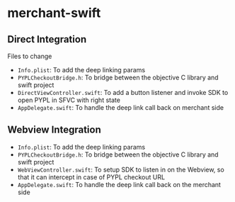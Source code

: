 # merchant-swift

## Direct Integration

Files to change

* `Info.plist`: To add the deep linking params
* `PYPLCheckoutBridge.h`: To bridge between the objective C library and swift project
* `DirectViewController.swift`: To add a button listener and invoke SDK to open PYPL in SFVC with right state
* `AppDelegate.swift`: To handle the deep link call back on merchant side

## Webview Integration

* `Info.plist`: To add the deep linking params
* `PYPLCheckoutBridge.h`: To bridge between the objective C library and swift project
* `WebViewController.swift`: To setup SDK to listen in on the Webview, so that it can intercept in case of PYPL checkout URL
* `AppDelegate.swift`: To handle the deep link call back on the merchant side
